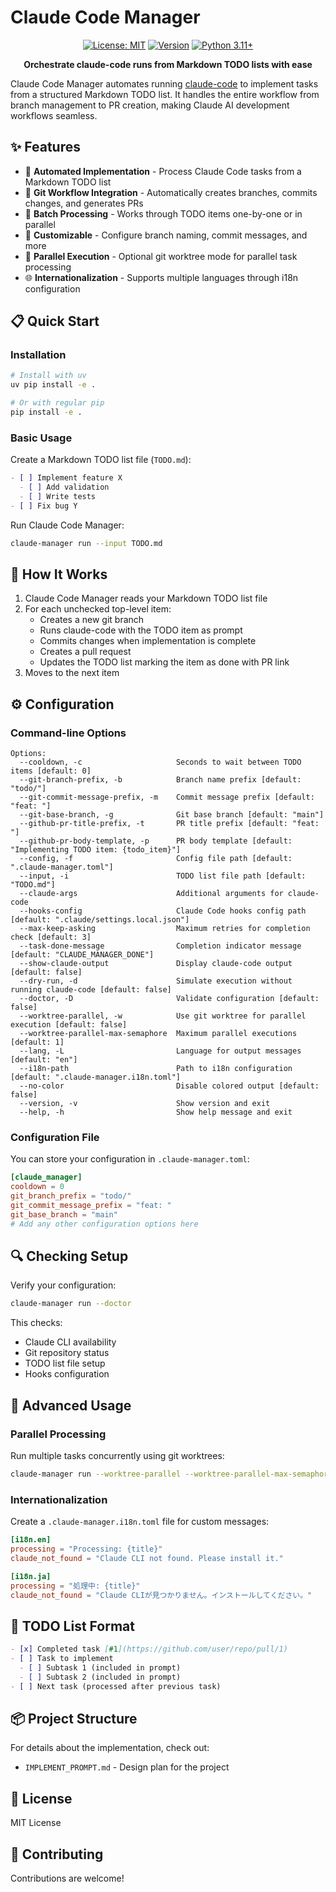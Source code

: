 # Claude Code Manager

<div align="center">

[![License: MIT](https://img.shields.io/badge/License-MIT-blue.svg)](https://opensource.org/licenses/MIT)
[![Version](https://img.shields.io/badge/version-0.1.0-brightgreen.svg)](https://github.com/your-username/claude-code-manager)
[![Python 3.11+](https://img.shields.io/badge/python-3.11+-blue.svg)](https://www.python.org/downloads/)

**Orchestrate claude-code runs from Markdown TODO lists with ease**

</div>

Claude Code Manager automates running [claude-code](https://docs.anthropic.com/en/docs/claude-code) to implement tasks from a structured Markdown TODO list. It handles the entire workflow from branch management to PR creation, making Claude AI development workflows seamless.

## ✨ Features

- 🤖 **Automated Implementation** - Process Claude Code tasks from a Markdown TODO list
- 🌿 **Git Workflow Integration** - Automatically creates branches, commits changes, and generates PRs
- 🔁 **Batch Processing** - Works through TODO items one-by-one or in parallel
- 🔧 **Customizable** - Configure branch naming, commit messages, and more
- 🚀 **Parallel Execution** - Optional git worktree mode for parallel task processing
- 🌐 **Internationalization** - Supports multiple languages through i18n configuration

## 📋 Quick Start

### Installation

```bash
# Install with uv
uv pip install -e .

# Or with regular pip
pip install -e .
```

### Basic Usage

Create a Markdown TODO list file (`TODO.md`):

```markdown
- [ ] Implement feature X
  - [ ] Add validation
  - [ ] Write tests
- [ ] Fix bug Y
```

Run Claude Code Manager:

```bash
claude-manager run --input TODO.md
```

## 📖 How It Works

1. Claude Code Manager reads your Markdown TODO list file
2. For each unchecked top-level item:
   - Creates a new git branch
   - Runs claude-code with the TODO item as prompt
   - Commits changes when implementation is complete
   - Creates a pull request
   - Updates the TODO list marking the item as done with PR link
3. Moves to the next item

## ⚙️ Configuration

### Command-line Options

```
Options:
  --cooldown, -c                     Seconds to wait between TODO items [default: 0]
  --git-branch-prefix, -b            Branch name prefix [default: "todo/"]
  --git-commit-message-prefix, -m    Commit message prefix [default: "feat: "]
  --git-base-branch, -g              Git base branch [default: "main"]
  --github-pr-title-prefix, -t       PR title prefix [default: "feat: "]
  --github-pr-body-template, -p      PR body template [default: "Implementing TODO item: {todo_item}"]
  --config, -f                       Config file path [default: ".claude-manager.toml"]
  --input, -i                        TODO list file path [default: "TODO.md"]
  --claude-args                      Additional arguments for claude-code
  --hooks-config                     Claude Code hooks config path [default: ".claude/settings.local.json"]
  --max-keep-asking                  Maximum retries for completion check [default: 3]
  --task-done-message                Completion indicator message [default: "CLAUDE_MANAGER_DONE"]
  --show-claude-output               Display claude-code output [default: false]
  --dry-run, -d                      Simulate execution without running claude-code [default: false]
  --doctor, -D                       Validate configuration [default: false]
  --worktree-parallel, -w            Use git worktree for parallel execution [default: false]
  --worktree-parallel-max-semaphore  Maximum parallel executions [default: 1]
  --lang, -L                         Language for output messages [default: "en"]
  --i18n-path                        Path to i18n configuration [default: ".claude-manager.i18n.toml"]
  --no-color                         Disable colored output [default: false]
  --version, -v                      Show version and exit
  --help, -h                         Show help message and exit
```

### Configuration File

You can store your configuration in `.claude-manager.toml`:

```toml
[claude_manager]
cooldown = 0
git_branch_prefix = "todo/"
git_commit_message_prefix = "feat: "
git_base_branch = "main"
# Add any other configuration options here
```

## 🔍 Checking Setup

Verify your configuration:

```bash
claude-manager run --doctor
```

This checks:
- Claude CLI availability
- Git repository status
- TODO list file setup
- Hooks configuration

## 🔄 Advanced Usage

### Parallel Processing

Run multiple tasks concurrently using git worktrees:

```bash
claude-manager run --worktree-parallel --worktree-parallel-max-semaphore 3
```

### Internationalization

Create a `.claude-manager.i18n.toml` file for custom messages:

```toml
[i18n.en]
processing = "Processing: {title}"
claude_not_found = "Claude CLI not found. Please install it."

[i18n.ja]
processing = "処理中: {title}"
claude_not_found = "Claude CLIが見つかりません。インストールしてください。"
```

## 🧩 TODO List Format

```markdown
- [x] Completed task [#1](https://github.com/user/repo/pull/1)
- [ ] Task to implement
  - [ ] Subtask 1 (included in prompt)
  - [ ] Subtask 2 (included in prompt)
- [ ] Next task (processed after previous task)
```

## 📦 Project Structure

For details about the implementation, check out:
- `IMPLEMENT_PROMPT.md` - Design plan for the project

## 📄 License

MIT License

## 👥 Contributing

Contributions are welcome!